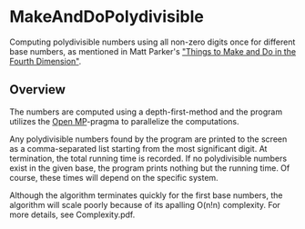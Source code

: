 # MakeAndDoPolydivisible
Computing polydivisible numbers using all non-zero digits once for different base numbers, as mentioned in Matt Parker's ["Things to Make and Do in the Fourth Dimension"](http://makeanddo4d.com/).

## Overview
The numbers are computed using a depth-first-method and the program utilizes the [Open MP](http://openmp.org/wp/)-pragma to parallelize the computations.

Any polydivisible numbers found by the program are printed to the screen as a comma-separated list starting from the most significant digit. At termination, the total running time is recorded. If no polydivisible numbers exist in the given base, the program prints nothing but the running time. Of course, these times will depend on the specific system.

Although the algorithm terminates quickly for the first base numbers, the algorithm will scale poorly because of its apalling O(n!n) complexity. For more details, see Complexity.pdf.
